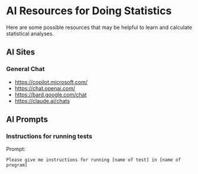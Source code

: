 # AI Resources for Doing Statistics

Here are some possible resources that may be helpful to learn and calculate statistical analyses.

## AI Sites

### General Chat

* https://copilot.microsoft.com/
* https://chat.openai.com/
* https://bard.google.com/chat
* https://claude.ai/chats

## AI Prompts

### Instructions for running tests

Prompt:

```
Please give me instructions for running [name of test] in [name of program]
```
